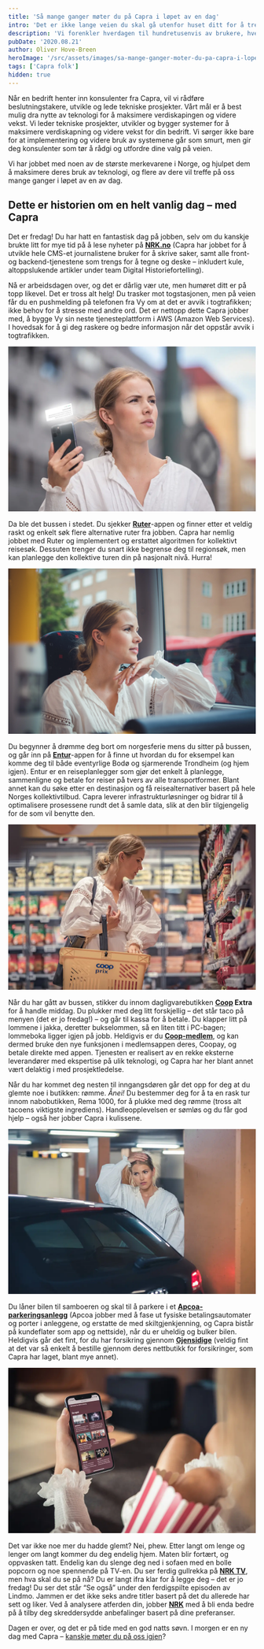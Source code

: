 ```yaml
---
title: 'Så mange ganger møter du på Capra i løpet av en dag'
intro: 'Det er ikke lange veien du skal gå utenfor huset ditt for å treffe på Capra. Vi forenkler hverdagen til hundretusenvis av brukere, hver eneste dag, og du er kanskje ikke klar over det selv, men mest sannsynlig er du en av dem.'
description: 'Vi forenkler hverdagen til hundretusenvis av brukere, hver eneste dag, og du er kanskje ikke klar over det selv, men mest sannsynlig er du en av dem.  &gt;&gt;'
pubDate: '2020.08.21'
author: Oliver Hove-Breen
heroImage: '/src/assets/images/sa-mange-ganger-moter-du-pa-capra-i-lopet-av-en-dag/hero.webp'
tags: ['Capra folk']
hidden: true
---
```


Når en bedrift henter inn konsulenter fra Capra, vil vi rådføre beslutningstakere, utvikle og lede tekniske prosjekter. Vårt mål er å best mulig dra nytte av teknologi for å maksimere verdiskapingen og videre vekst. Vi leder tekniske prosjekter, utvikler og bygger systemer for å maksimere verdiskapning og videre vekst for din bedrift. Vi sørger ikke bare for at implementering og videre bruk av systemene går som smurt, men gir deg konsulenter som tør å rådgi og utfordre dine valg på veien.

Vi har jobbet med noen av de største merkevarene i Norge, og hjulpet dem å maksimere deres bruk av teknologi, og flere av dere vil treffe på oss mange ganger i løpet av en av dag.

## Dette er historien om en helt vanlig dag  – med Capra

Det er fredag! Du har hatt en fantastisk dag på jobben, selv om du kanskje brukte litt for mye tid på å lese nyheter på **[NRK.no](https://nrk.no/)** (Capra har jobbet for å utvikle hele CMS-et journalistene bruker for å skrive saker, samt alle front- og backend-tjenestene som trengs for å tegne og deske – inkludert kule, altoppslukende artikler under team Digital Historiefortelling).

Nå er arbeidsdagen over, og det er dårlig vær ute, men humøret ditt er på topp likevel. Det er tross alt helg! Du trasker mot togstasjonen, men på veien får du en pushmelding på telefonen fra Vy om at det er avvik i togtrafikken; ikke behov for å stresse med andre ord. Det er nettopp dette Capra jobber med, å bygge Vy sin neste tjenesteplattform i AWS (Amazon Web Services). I hovedsak for å gi deg raskere og bedre informasjon når det oppstår avvik i togtrafikken.

![Hannah sjekker telefonen](../../assets/images/sa-mange-ganger-moter-du-pa-capra-i-lopet-av-en-dag/sjekker-tlf.webp)

Da ble det bussen i stedet. Du sjekker **[Ruter](https://ruter.no/)**-appen og finner etter et veldig raskt og enkelt søk flere alternative ruter fra jobben. Capra har nemlig jobbet med Ruter og implementert og erstattet algoritmen for kollektivt reisesøk. Dessuten trenger du snart ikke begrense deg til regionsøk, men kan planlegge den kollektive turen din på nasjonalt nivå. Hurra!

![Hannah på bussen](../../assets/images/sa-mange-ganger-moter-du-pa-capra-i-lopet-av-en-dag/buss.webp)

Du begynner å drømme deg bort om norgesferie mens du sitter på bussen, og går inn på **[Entur](https://en-tur.no/)**-appen for å finne ut hvordan du for eksempel kan komme deg til både eventyrlige Bodø og sjarmerende Trondheim (og hjem igjen). Entur er en reiseplanlegger som gjør det enkelt å planlegge, sammenligne og betale for reiser på tvers av alle transportformer. Blant annet kan du søke etter en destinasjon og få reisealternativer basert på hele Norges kollektivtilbud. Capra leverer infrastrukturløsninger og bidrar til å optimalisere prosessene rundt det å samle data, slik at den blir tilgjengelig for de som vil benytte den.

![Hannah handler](../../assets/images/sa-mange-ganger-moter-du-pa-capra-i-lopet-av-en-dag/coop.webp)

Når du har gått av bussen, stikker du innom dagligvarebutikken **[Coop](https://coop.no/) Extra** for å handle middag. Du plukker med deg litt forskjellig – det står taco på menyen (det er jo fredag!) – og går til kassa for å betale. Du klapper litt på lommene i jakka, deretter bukselommen, så en liten titt i PC-bagen; lommeboka ligger igjen på jobb. Heldigvis er du **[Coop-medlem](https://coop.no/medlem/)**, og kan dermed bruke den nye funksjonen i medlemsappen deres, Coopay, og betale direkte med appen. Tjenesten er realisert av en rekke eksterne leverandører med ekspertise på ulik teknologi, og Capra har her blant annet vært delaktig i med prosjektledelse.

Når du har kommet deg nesten til inngangsdøren går det opp for deg at du glemte noe i butikken: rømme. *Ånei!* Du bestemmer deg for å ta en rask tur innom nabobutikken, Rema 1000, for å plukke med deg rømme (tross alt tacoens viktigste ingrediens). Handleopplevelsen er sømløs og du får god hjelp – også her jobber Capra i kulissene.

![Hannah ved bilen](../../assets/images/sa-mange-ganger-moter-du-pa-capra-i-lopet-av-en-dag/bil.webp)

Du låner bilen til samboeren og skal til å parkere i et **[Apcoa-parkeringsanlegg](https://www.apcoa.no/)** (Apcoa jobber med å fase ut fysiske betalingsautomater og porter i anleggene, og erstatte de med skiltgjenkjenning, og Capra bistår på kundeflater som app og nettside), når du er uheldig og bulker bilen. Heldigvis går det fint, for du har forsikring gjennom **[Gjensidige](https://www.gjensidige.no/)** (veldig fint at det var så enkelt å bestille gjennom deres nettbutikk for forsikringer, som Capra har laget, blant mye annet).

![Hannah ser på NRK TV](../../assets/images/sa-mange-ganger-moter-du-pa-capra-i-lopet-av-en-dag/nrk-tv.webp)

Det var ikke noe mer du hadde glemt? Nei, phew. Etter langt om lenge og lenger om langt kommer du deg endelig hjem. Maten blir fortært, og oppvasken tatt. Endelig kan du slenge deg ned i sofaen med en bolle popcorn og noe spennende på TV-en. Du ser ferdig gullrekka på **[NRK TV](https://nrktv.no/)**, men hva skal du se på nå? Du er langt ifra klar for å legge deg – det er jo fredag! Du ser det står “Se også” under den ferdigspilte episoden av Lindmo. Jammen er det ikke seks andre titler basert på det du allerede har sett og liker. Ved å analysere atferden din, jobber **[NRK](https://nrk.no/)** med å bli enda bedre på å tilby deg skreddersydde anbefalinger basert på dine preferanser.


Dagen er over, og det er på tide med en god natts søvn. I morgen er en ny dag med Capra – [kanskje møter du på oss igjen](https://www.capraconsulting.no/selvskryt)?